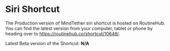 
# Siri Shortcut
The Production version of MindTether siri shortcut is hosted on RoutineHub.
You can find the latest version from your computer, tablet or phone by heading over to
https://routinehub.co/shortcut/10648/. 


Latest Beta version of the Shortcut:
**N/A**